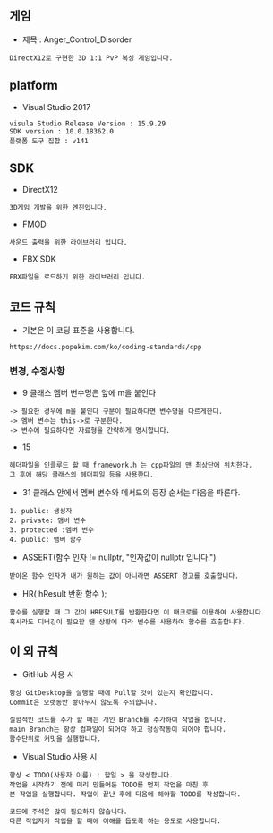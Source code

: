 ## 게임
* 제목 : Anger_Control_Disorder
```
DirectX12로 구현한 3D 1:1 PvP 복싱 게임입니다.
```
## platform
* Visual Studio 2017
```
visula Studio Release Version : 15.9.29
SDK version : 10.0.18362.0
플랫폼 도구 집합 : v141
```
## SDK
* DirectX12
```
3D게임 개발을 위한 엔진입니다.
```
* FMOD
```
사운드 출력을 위한 라이브러리 입니다.
```
* FBX SDK
```
FBX파일을 로드하기 위한 라이브러리 입니다.
```
## 코드 규칙
* 기본은 이 코딩 표준을 사용합니다.
```
https://docs.popekim.com/ko/coding-standards/cpp
```
### 변경, 수정사항
* 9 클래스 멤버 변수명은 앞에 m을 붙인다
```
-> 필요한 경우에 m을 붙인다 구분이 필요하다면 변수명을 다르게한다.
-> 멤버 변수는 this->로 구분한다.
-> 변수에 필요하다면 자료형을 간략하게 명시합니다. 
```
* 15
```
헤더파일을 인클루드 할 때 framework.h 는 cpp파일의 맨 최상단에 위치한다.
그 후에 해당 클래스의 헤더파일 등을 사용한다.
```
* 31 클래스 안에서 멤버 변수와 메서드의 등장 순서는 다음을 따른다.
```
1. public: 생성자
2. private: 맴버 변수
3. protected :멤버 변수
4. public: 맴버 함수
```

* ASSERT(함수 인자 != nullptr, "인자값이 nullptr 입니다.")
```
받아온 함수 인자가 내가 원하는 값이 아니라면 ASSERT 경고를 호출합니다.
```
* HR( hResult 반환 함수 );
```
함수를 실행할 때 그 값이 HRESULT를 반환한다면 이 매크로를 이용하여 사용합니다.
혹시라도 디버깅이 필요할 땐 상황에 따라 변수를 사용하여 함수를 호출합니다.
```

## 이 외 규칙
* GitHub 사용 시
```
항상 GitDesktop을 실행할 때에 Pull할 것이 있는지 확인합니다.
Commit은 오랫동안 쌓아두지 않도록 주의합니다.

실험적인 코드를 추가 할 때는 개인 Branch를 추가하여 작업을 합니다.
main Branch는 항상 컴파일이 되어야 하고 정상작동이 되어야 합니다.
함수단위로 커밋을 실행합니다.
```
* Visual Studio 사용 시
```
항상 < TODO(사용자 이름) : 할일 > 을 작성합니다.
작업을 시작하기 전에 미리 만들어둔 TODO를 먼저 작업을 마친 후
본 작업을 실행합니다. 작업이 끝난 후에 다음에 해야할 TODO를 작성합니다.

코드에 주석은 많이 필요하지 않습니다.
다른 작업자가 작업을 할 때에 이해를 돕도록 하는 용도로 사용합니다.
```

